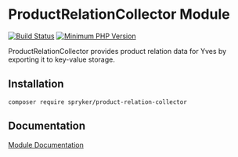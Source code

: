# ProductRelationCollector Module
[![Build Status](https://travis-ci.org/spryker/product-relation-collector.svg)](https://travis-ci.org/spryker/product-relation-collector)
[![Minimum PHP Version](https://img.shields.io/badge/php-%3E%3D%207.3-8892BF.svg)](https://php.net/)

ProductRelationCollector provides product relation data for Yves by exporting it to key-value storage.

## Installation

```
composer require spryker/product-relation-collector
```

## Documentation

[Module Documentation](https://academy.spryker.com/developing_with_spryker/module_guide/products/product_relation/product_relation.html)
